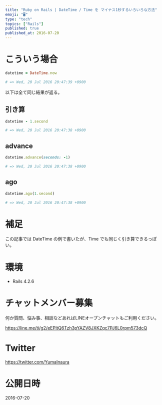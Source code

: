 ```yaml
---
title: "Ruby on Rails | DateTime / Time を マイナス1秒するいろいろな方法"
emoji: "🖥"
type: "tech"
topics: ["Rails"]
published: true
published_at: 2016-07-20
---
```


# こういう場合

```rb
datetime = DateTime.now

# => Wed, 20 Jul 2016 20:47:39 +0900
```

以下は全て同じ結果が返る。

## 引き算

```rb
datetime - 1.second

# => Wed, 20 Jul 2016 20:47:38 +0900
```

## advance 

```rb
datetime.advance(seconds: -1)

# => Wed, 20 Jul 2016 20:47:38 +0900
```

## ago

```rb
datetime.ago(1.second)

# => Wed, 20 Jul 2016 20:47:38 +0900
```

# 補足

この記事では DateTime の例で書いたが、Time でも同じく引き算できるっぽい。


# 環境

- Rails 4.2.6








<!-- Update From Qiita API -->

# チャットメンバー募集


何か質問、悩み事、相談などあればLINEオープンチャットもご利用ください。

https://line.me/ti/g2/eEPltQ6Tzh3pYAZV8JXKZqc7PJ6L0rpm573dcQ





# Twitter


https://twitter.com/YumaInaura


<!-- Update From Qiita API -->



# 公開日時

2016-07-20
